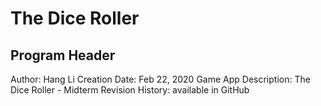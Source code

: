 # The Dice Roller

## Program Header

Author: Hang Li
Creation Date: Feb 22, 2020
Game App Description: The Dice Roller - Midterm
Revision History: available in GitHub

